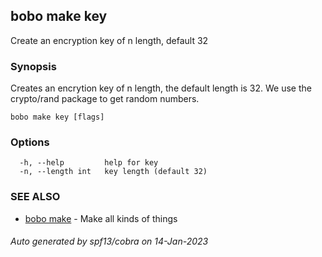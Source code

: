 ## bobo make key

Create an encryption key of n length, default 32

### Synopsis

Creates an encrytion key of n length, the default length is 32.
	We use the crypto/rand package to get random numbers.

```
bobo make key [flags]
```

### Options

```
  -h, --help         help for key
  -n, --length int   key length (default 32)
```

### SEE ALSO

* [bobo make](bobo_make.md)	 - Make all kinds of things

###### Auto generated by spf13/cobra on 14-Jan-2023
